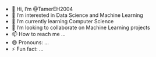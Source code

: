 - 👋 Hi, I’m @TamerEH2004
- 👀 I’m interested in Data Science and Machine Learning
- 🌱 I’m currently learning Computer Science
- 💞️ I’m looking to collaborate on Machine Learning projects
- 📫 How to reach me ...
- 😄 Pronouns: ...
- ⚡ Fun fact: ...

<!---
TamerEH2004/TamerEH2004 is a ✨ special ✨ repository because its `README.md` (this file) appears on your GitHub profile.
You can click the Preview link to take a look at your changes.
--->
